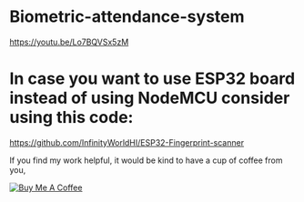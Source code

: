 # Biometric-attendance-system

https://youtu.be/Lo7BQVSx5zM

# In case you want to use ESP32 board instead of using NodeMCU consider using this code:

https://github.com/InfinityWorldHI/ESP32-Fingerprint-scanner


If you find my work helpful, it would be kind to have a cup of coffee from you,


<a href="https://www.buymeacoffee.com/1rp8CJx" target="_blank"><img src="https://cdn.buymeacoffee.com/buttons/v2/default-green.png" alt="Buy Me A Coffee" ></a>
